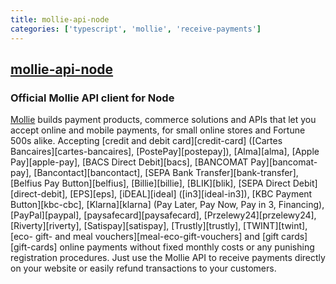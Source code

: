 ```yaml
---
title: mollie-api-node
categories: ['typescript', 'mollie', 'receive-payments']
---
```

## [mollie-api-node](https://github.com/mollie/mollie-api-node)

### Official Mollie API client for Node


[Mollie](https://www.mollie.com/) builds payment products, commerce solutions and APIs that let you accept online and mobile payments, for small online stores and Fortune 500s alike. Accepting [credit and debit card][credit-card] ([Cartes Bancaires][cartes-bancaires], [PostePay][postepay]), [Alma][alma], [Apple Pay][apple-pay], [BACS Direct Debit][bacs], [BANCOMAT Pay][bancomat-pay], [Bancontact][bancontact], [SEPA Bank Transfer][bank-transfer], [Belfius Pay Button][belfius], [Billie][billie], [BLIK][blik], [SEPA Direct Debit][direct-debit], [EPS][eps], [iDEAL][ideal] ([in3][ideal-in3]), [KBC Payment Button][kbc-cbc], [Klarna][klarna] (Pay Later, Pay Now, Pay in 3, Financing), [PayPal][paypal], [paysafecard][paysafecard], [Przelewy24][przelewy24], [Riverty][riverty], [Satispay][satispay], [Trustly][trustly], [TWINT][twint], [eco- gift- and meal vouchers][meal-eco-gift-vouchers] and [gift cards][gift-cards] online payments without fixed monthly costs or any punishing registration procedures. Just use the Mollie API to receive payments directly on your website or easily refund transactions to your customers.
